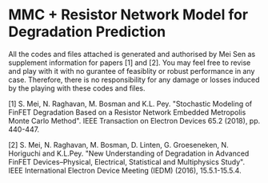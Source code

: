 # MMC + Resistor Network Model for Degradation Prediction
All the codes and files attached is generated and authorised by Mei Sen as supplement information for papers [1] and [2]. You may feel free to revise and play with it with no gurantee of feasiblity or robust performance in any case. Therefore, there is no responsibility for any damage or losses induced by the playing with these codes and files.

[1] S. Mei, N. Raghavan, M. Bosman and K.L. Pey. "Stochastic Modeling of FinFET Degradation Based on a Resistor Network Embedded Metropolis Monte Carlo Method". IEEE Transaction on Electron Devices 65.2 (2018), pp. 440-447.

[2] S. Mei, N. Raghavan, M. Bosman, D. Linten, G. Groeseneken, N. Horiguchi and K.L.Pey. "New Understanding of Degradation in Advanced FinFET Devices–Physical, Electrical, Statistical and Multiphysics Study". IEEE International Electron Device Meeting (IEDM) (2016), 15.5.1-15.5.4.
